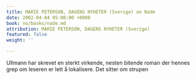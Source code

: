 ```yaml
---
title: MARIE PETERSON, DAGENS NYHETER (Sverige) on Nade
date: 2002-04-04 05:00:00 +0000
book: no/books/nade.md
attribution: MARIE PETERSON, DAGENS NYHETER (Sverige)
featured: false
weight: ''

---
```

Ullmann har skrevet en sterkt virkende, nesten bitende roman der hennes grep om leseren er lett å lokalisere. Det sitter om strupen